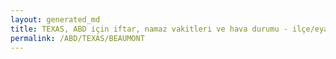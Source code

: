 ```yaml
---
layout: generated_md
title: TEXAS, ABD için iftar, namaz vakitleri ve hava durumu - ilçe/eyalet seç
permalink: /ABD/TEXAS/BEAUMONT
---
```


<script type="text/javascript">
  var country = ABD;
  var city = TEXAS;
  var state = BEAUMONT;
  var lat = 72;
  var lon = 21;
</script>
